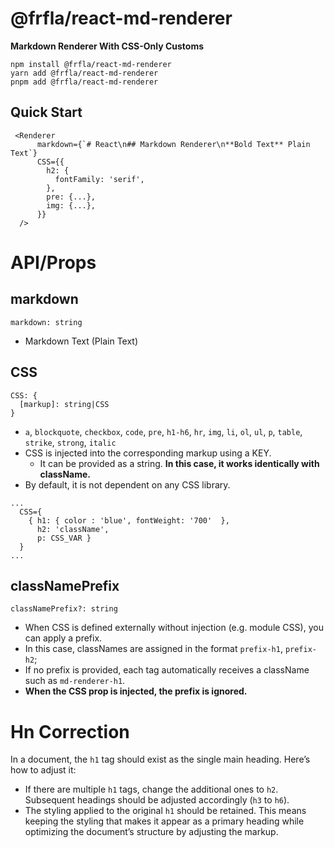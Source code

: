 # @frfla/react-md-renderer

**Markdown Renderer With CSS-Only Customs**

```
npm install @frfla/react-md-renderer
yarn add @frfla/react-md-renderer
pnpm add @frfla/react-md-renderer
```

## Quick Start

```
 <Renderer
      markdown={`# React\n## Markdown Renderer\n**Bold Text** Plain Text`}
      CSS={{
        h2: {
          fontFamily: 'serif',
        },
        pre: {...},
        img: {...},
      }}
  />
```

# API/Props

## markdown

```
markdown: string
```

- Markdown Text (Plain Text)

## CSS

```
CSS: {
  [markup]: string|CSS
}
```

- `a`, `blockquote`, `checkbox`, `code`, `pre`, `h1-h6`, `hr`, `img`, `li`, `ol`, `ul`, `p`, `table`, `strike`, `strong`, `italic`
- CSS is injected into the corresponding markup using a KEY.
  - It can be provided as a string. **In this case, it works identically with className.**
- By default, it is not dependent on any CSS library.

```
...
  CSS={
    { h1: { color : 'blue', fontWeight: '700'  },
      h2: 'className',
      p: CSS_VAR }
  }
...
```

## classNamePrefix

```
classNamePrefix?: string
```

- When CSS is defined externally without injection (e.g. module CSS), you can apply a prefix.
- In this case, classNames are assigned in the format `prefix-h1`, `prefix-h2`;
- If no prefix is provided, each tag automatically receives a className such as `md-renderer-h1`.
- **When the CSS prop is injected, the prefix is ignored.**

# Hn Correction

In a document, the `h1` tag should exist as the single main heading. Here’s how to adjust it:

- If there are multiple `h1` tags, change the additional ones to `h2`. Subsequent headings should be adjusted accordingly (`h3` to `h6`).
- The styling applied to the original `h1` should be retained. This means keeping the styling that makes it appear as a primary heading while optimizing the document’s structure by adjusting the markup.
